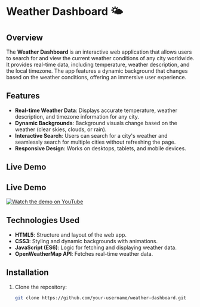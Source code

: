 # Weather Dashboard 🌤️

## Overview
The **Weather Dashboard** is an interactive web application that allows users to search for and view the current weather conditions of any city worldwide. It provides real-time data, including temperature, weather description, and the local timezone. The app features a dynamic background that changes based on the weather conditions, offering an immersive user experience.

## Features
- **Real-time Weather Data**: Displays accurate temperature, weather description, and timezone information for any city.
- **Dynamic Backgrounds**: Background visuals change based on the weather (clear skies, clouds, or rain).
- **Interactive Search**: Users can search for a city's weather and seamlessly search for multiple cities without refreshing the page.
- **Responsive Design**: Works on desktops, tablets, and mobile devices.

## Live Demo
## Live Demo
[![Watch the demo on YouTube](https://img.youtube.com/vi/CX4ApTZUPYw/0.jpg)](https://youtu.be/CX4ApTZUPYw)


## Technologies Used
- **HTML5**: Structure and layout of the web app.
- **CSS3**: Styling and dynamic backgrounds with animations.
- **JavaScript (ES6)**: Logic for fetching and displaying weather data.
- **OpenWeatherMap API**: Fetches real-time weather data.

## Installation

1. Clone the repository:
   ```bash
   git clone https://github.com/your-username/weather-dashboard.git

